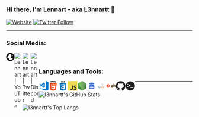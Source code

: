### Hi there, I'm Lennart - aka [L3nnartt][website] 👋

[![Website](https://img.shields.io/website?label=lennartloesche.de&style=for-the-badge&url=https%3A%2F%2Flennartloesche.de)](https://lennartloesche.de)
[![Twitter Follow](https://img.shields.io/twitter/follow/LennartLosche?color=1DA1F2&logo=twitter&style=for-the-badge)](https://twitter.com/intent/follow?original_referer=https%3A%2F%2Fgithub.com%2FLennartLosche&screen_name=LennartLosche)

---

### Social Media:

[<img align="left" alt="lennartloesche.de" width="22px" src="https://raw.githubusercontent.com/iconic/open-iconic/master/svg/globe.svg" />][website]
[<img align="left" alt="Lennart | YouTube" width="22px" src="https://cdn.jsdelivr.net/npm/simple-icons@v3/icons/youtube.svg" />][youtube]
[<img align="left" alt="Lennart | Twitter" width="22px" src="https://cdn.jsdelivr.net/npm/simple-icons@v3/icons/twitter.svg" />][twitter]
[<img align="left" alt="Lennart | Discord" width="22px" src="https://cdn.jsdelivr.net/npm/simple-icons@v3/icons/discord.svg" />][discord]

<br />

### Languages and Tools:

[<img align="left" alt="Visual Studio Code" width="26px" src="https://raw.githubusercontent.com/github/explore/80688e429a7d4ef2fca1e82350fe8e3517d3494d/topics/visual-studio-code/visual-studio-code.png" />][website]
[<img align="left" alt="HTML5" width="26px" src="https://raw.githubusercontent.com/github/explore/80688e429a7d4ef2fca1e82350fe8e3517d3494d/topics/html/html.png" />][website]
[<img align="left" alt="CSS3" width="26px" src="https://raw.githubusercontent.com/github/explore/80688e429a7d4ef2fca1e82350fe8e3517d3494d/topics/css/css.png" />][website]
[<img align="left" alt="JavaScript" width="26px" src="https://raw.githubusercontent.com/github/explore/80688e429a7d4ef2fca1e82350fe8e3517d3494d/topics/javascript/javascript.png" />][website]
[<img align="left" alt="Node.js" width="26px" src="https://raw.githubusercontent.com/github/explore/80688e429a7d4ef2fca1e82350fe8e3517d3494d/topics/nodejs/nodejs.png" />][website]
[<img align="left" alt="SQL" width="26px" src="https://raw.githubusercontent.com/github/explore/80688e429a7d4ef2fca1e82350fe8e3517d3494d/topics/sql/sql.png" />][website]
[<img align="left" alt="MySQL" width="26px" src="https://raw.githubusercontent.com/github/explore/80688e429a7d4ef2fca1e82350fe8e3517d3494d/topics/mysql/mysql.png" />][website]
[<img align="left" alt="Git" width="26px" src="https://raw.githubusercontent.com/github/explore/80688e429a7d4ef2fca1e82350fe8e3517d3494d/topics/git/git.png" />][website]
[<img align="left" alt="GitHub" width="26px" src="https://raw.githubusercontent.com/github/explore/78df643247d429f6cc873026c0622819ad797942/topics/github/github.png" />][website]
[<img align="left" alt="Terminal" width="26px" src="https://raw.githubusercontent.com/github/explore/80688e429a7d4ef2fca1e82350fe8e3517d3494d/topics/terminal/terminal.png" />][website]

---

<img align="center" alt="l3nnartt's GitHub Stats" src="https://github-readme-stats.codestackr.vercel.app/api?username=l3nnartt&show_icons=true&hide_border=true&theme=dark" />

<br />
<br />

<img align="center" alt="l3nnartt's Top Langs" src="https://github-readme-stats.vercel.app/api/top-langs/?username=l3nnartt&layout=compact&theme=dark&hide_border=true" />

[website]: https://lennartloesche.de
[twitter]: https://twitter.com/lennartlosche
[youtube]: https://www.youtube.com/channel/UCw-NSuV6cg0QYSaCXEZvTMg
[discord]: https://discord.com/users/398101340322136075
